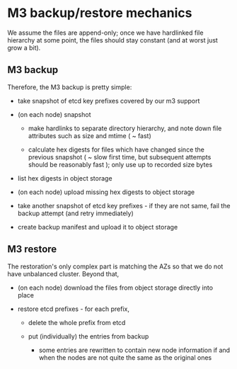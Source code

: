 # M3 backup/restore mechanics #

We assume the files are append-only; once we have hardlinked
file hierarchy at some point, the files should stay constant (and at worst
just grow a bit).

## M3 backup

Therefore, the M3 backup is pretty simple:

- take snapshot of etcd key prefixes covered by our m3 support

- (on each node) snapshot

    - make hardlinks to separate directory hierarchy, and note down file
      attributes such as size and mtime ( ~ fast)

    - calculate hex digests for files which have changed since the previous
      snapshot ( ~ slow first time, but subsequent attempts should be
      reasonably fast ); only use up to recorded size bytes

- list hex digests in object storage

- (on each node) upload missing hex digests to object storage

- take another snapshot of etcd key prefixes - if they are not same, fail
  the backup attempt (and retry immediately)

- create backup manifest and upload it to object storage


## M3 restore

The restoration's only complex part is matching the AZs so that we do not
have unbalanced cluster. Beyond that,

- (on each node) download the files from object storage directly into place

- restore etcd prefixes - for each prefix,

    - delete the whole prefix from etcd

    - put (individually) the entries from backup

        - some entries are rewritten to contain new node information if and
          when the nodes are not quite the same as the original ones
